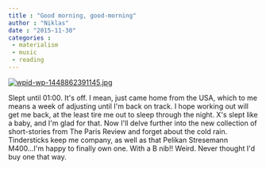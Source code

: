 ```yaml
---
title : "Good morning, good-morning"
author : "Niklas"
date : "2015-11-30"
categories : 
 - materialism
 - music
 - reading
---
```


[![wpid-wp-1448862391145.jpg](https://niklasblog.com/wp-content/wpid-wp-1448862391145-584x1024.jpg)](https://niklasblog.com/wp-content/wpid-wp-1448862391145.jpg)

Slept until 01:00. It's off. I mean, just came home from the USA, which to me means a week of adjusting until I'm back on track. I hope working out will get me back, at the least tire me out to sleep through the night. X's slept like a baby, and I'm glad for that. Now I'll delve further into the new collection of short-stories from The Paris Review and forget about the cold rain. Tindersticks keep me company, as well as that Pelikan Stresemann M400...I'm happy to finally own one. With a B nib!! Weird. Never thought I'd buy one that way.
